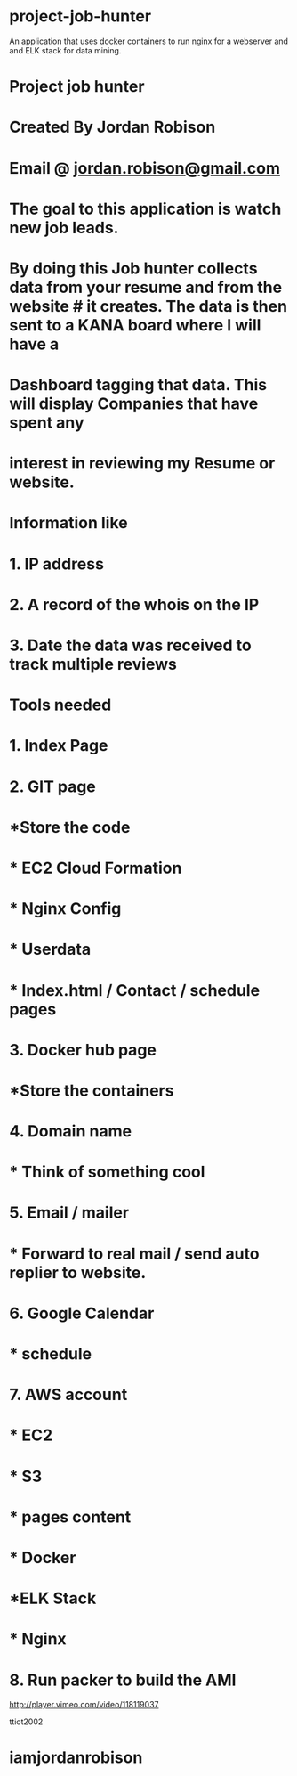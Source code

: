 # project-job-hunter
An application that uses docker containers to run nginx for a webserver and and ELK stack for data mining.
#
# Project job hunter
#
# Created By Jordan Robison
# Email @ jordan.robison@gmail.com
#
#
#
# The goal to this application is watch new job leads.
# By doing this Job hunter collects data from your resume and from the website  # it creates. The data is then sent to a KANA board where I will have a
# Dashboard tagging that data. This will display Companies that have spent any
# interest in reviewing my Resume or website. 
#
# #

# Information like
# 1. IP address
# 2. A record of the whois on the IP
# 3. Date the data was received to track multiple reviews
#
#
#
# Tools needed
# 1. Index Page
# 2. GIT page
#	*Store the code
#		* EC2 Cloud Formation
#		* Nginx Config
#		* Userdata
#		* Index.html / Contact / schedule pages
# 3. Docker hub page
#	*Store the containers
# 4. Domain name
#	* Think of something cool
# 5. Email / mailer
#	* Forward to real mail / send auto replier to website.
# 6. Google Calendar
#	* schedule
# 7. AWS account
#	* EC2
#	* S3
#		* pages content
#	* Docker
#		*ELK Stack
#		* Nginx
# 8. Run packer to build the AMI



http://player.vimeo.com/video/118119037

ttiot2002
# iamjordanrobison
